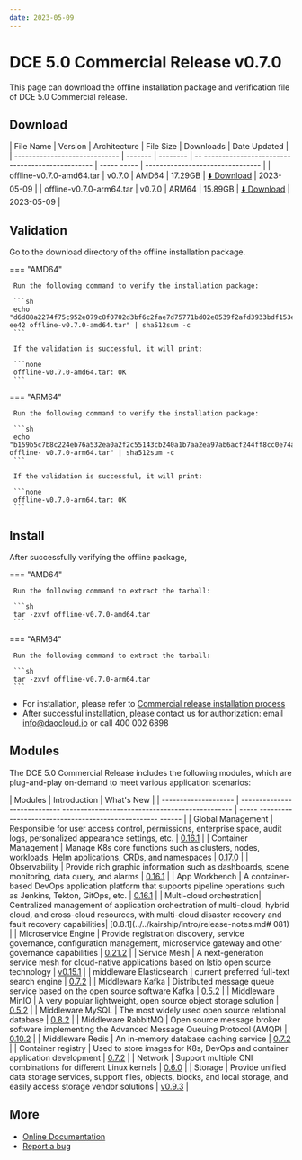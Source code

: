 ```yaml
---
date: 2023-05-09
---
```


# DCE 5.0 Commercial Release v0.7.0

This page can download the offline installation package and verification file of DCE 5.0 Commercial release.

## Download

| File Name | Version | Architecture | File Size | Downloads | Date Updated |
| ----------------------------- | ------- | -------- | -- ----------------------------------------------- | ----- ----- | -------------------------------- |
| offline-v0.7.0-amd64.tar | v0.7.0 | AMD64 | 17.29GB | [:arrow_down: Download](https://qiniu-download-public.daocloud.io/DaoCloud_Enterprise/dce5/offline-v0.7.0-amd64.tar) | 2023-05-09 |
| offline-v0.7.0-arm64.tar | v0.7.0 | ARM64 | 15.89GB | [:arrow_down: Download](https://qiniu-download-public.daocloud.io/DaoCloud_Enterprise/dce5/offline-v0.7.0-arm64.tar) | 2023-05-09 |

## Validation

Go to the download directory of the offline installation package.

=== "AMD64"

     Run the following command to verify the installation package:

     ```sh
     echo "d6d88a2274f75c952e079c8f0702d3bf6c2fae7d75771bd02e8539f2afd3933bdf153e5cb41237ce5285b04fd6fb6075389ea80f16713bdfbe620f86509e ee42 offline-v0.7.0-amd64.tar" | sha512sum -c
     ```

     If the validation is successful, it will print:

     ```none
     offline-v0.7.0-amd64.tar: OK
     ```

=== "ARM64"

     Run the following command to verify the installation package:

     ```sh
     echo "b159b5c7b8c224eb76a532ea0a2f2c55143cb240a1b7aa2ea97ab6acf244ff8cc0e74a46150c4ffa8d79409950573067ff5f9f8841fecb2af36ed20c4ffc048d offline- v0.7.0-arm64.tar" | sha512sum -c
     ```

     If the validation is successful, it will print:

     ```none
     offline-v0.7.0-arm64.tar: OK
     ```

## Install

After successfully verifying the offline package,

=== "AMD64"

     Run the following command to extract the tarball:

     ```sh
     tar -zxvf offline-v0.7.0-amd64.tar
     ```

=== "ARM64"

     Run the following command to extract the tarball:

     ```sh
     tar -zxvf offline-v0.7.0-arm64.tar
     ```

- For installation, please refer to [Commercial release installation process](../../install/commercial/start-install.md)
- After successful installation, please contact us for authorization: email info@daocloud.io or call 400 002 6898

## Modules

The DCE 5.0 Commercial Release includes the following modules, which are plug-and-play on-demand to meet various application scenarios:

| Modules | Introduction | What's New |
| -------------------- | ---------------------------- ----------------------------------------------- | ----- -------------------------------------------------- ------ |
| Global Management | Responsible for user access control, permissions, enterprise space, audit logs, personalized appearance settings, etc. | [0.16.1](../../ghippo/intro/release-notes.md#0161) |
| Container Management | Manage K8s core functions such as clusters, nodes, workloads, Helm applications, CRDs, and namespaces | [0.17.0](../../kpanda/intro/release-notes.md#0170) |
| Observability | Provide rich graphic information such as dashboards, scene monitoring, data query, and alarms | [0.16.1](../../insight/intro/releasenote.md#0161) |
| App Workbench | A container-based DevOps application platform that supports pipeline operations such as Jenkins, Tekton, GitOps, etc. | [0.16.1](../../amamba/intro/release-notes.md#0161) |
| Multi-cloud orchestration| Centralized management of application orchestration of multi-cloud, hybrid cloud, and cross-cloud resources, with multi-cloud disaster recovery and fault recovery capabilities| [0.8.1](../../kairship/intro/release-notes.md# 081) |
| Microservice Engine | Provide registration discovery, service governance, configuration management, microservice gateway and other governance capabilities | [0.21.2](../../skoala/intro/release-notes.md#0212) |
| Service Mesh | A next-generation service mesh for cloud-native applications based on Istio open source technology | [v0.15.1](../../mspider/intro/release-notes.md#v0151) |
| middleware Elasticsearch | current preferred full-text search engine | [0.7.2](../../middleware/elasticsearch/release-notes.md#072) |
| Middleware Kafka | Distributed message queue service based on the open source software Kafka | [0.5.2](../../middleware/kafka/release-notes.md#052) |
| Middleware MinIO | A very popular lightweight, open source object storage solution | [0.5.2](../../middleware/minio/release-notes.md#052) |
| Middleware MySQL | The most widely used open source relational database | [0.8.2](../../middleware/mysql/release-notes.md#082) |
| Middleware RabbitMQ | Open source message broker software implementing the Advanced Message Queuing Protocol (AMQP) | [0.10.2](../../middleware/rabbitmq/release-notes.md#0102) |
| Middleware Redis | An in-memory database caching service | [0.7.2](../../middleware/redis/release-notes.md#072) |
| Container registry | Used to store images for K8s, DevOps and container application development | [0.7.2](../../release/rn5.0.md) |
| Network | Support multiple CNI combinations for different Linux kernels | [0.6.0](../../release/rn5.0.md) |
| Storage | Provide unified data storage services, support files, objects, blocks, and local storage, and easily access storage vendor solutions | [v0.9.3](../../release/rn5.0.md) |

## More

- [Online Documentation](../../dce/what.md)
- [Report a bug](https://github.com/DaoCloud/DaoCloud-docs/issues)